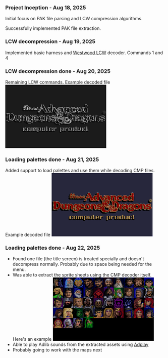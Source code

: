 ### Project Inception - Aug 18, 2025
Initial focus on PAK file parsing and LCW compression algorithms.

Successfully implemented PAK file extraction.

### LCW decompression - Aug 19, 2025
Implemented basic harness and [Westwood LCW](https://moddingwiki.shikadi.net/wiki/Westwood_LCW) decoder. Commands 1 and 4

### LCW decompression done  - Aug 20, 2025
Remaining LCW commands. Example decoded file ![Dungeons&Dragons](images/DAND.CMP.png)

### Loading palettes done  - Aug 21, 2025
Added support to load palettes and use them while decoding CMP files. Example decoded file ![Dungeons&Dragons](images/dand-palette.png)

### Loading palettes done  - Aug 22, 2025
- Found one file (the title screen) is treated specially and doesn't decompress normally. Probably due to space being needed for the menu.
- Was able to extract the sprite sheets using the CMP decoder itself. Here's an example ![Chargen](images/CHARGENA.CPS.png)
- Able to play Adlib sounds from the extracted assets using [Adplay](https://github.com/adplug/adplay-unix)
- Probably going to work with the maps next



